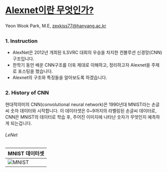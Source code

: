 # [Alexnet이란 무엇인가?](https://mmistakes.github.io/minimal-mistakes/)
### 
Yeon Wook Park, M.E, zexkiss77@hanyang.ac.kr
##
### 1. Instruction
- AlexNet은 2012년 개최된 ILSVRC 대회의 우승을 차지한 컨볼루션 신경망(CNN) 구조입니다.  
- 한학기 동안 배운 CNN구조를 더욱 제대로 이해하고, 정리하고자 Alexnet을 주제로 포스팅을 했습니다. 
- Alexnet의 구조와 특징들을 알아보도록 하겠습니다.   
##
### 2. History of CNN
현대적의미의 CNN(convolutional neural network)은 1990년대 MNIST라는 손글씨 숫자 데이터와 시작합니다. 이 데이터셋은 0~9까지의 라벨링된 손글씨 데이터로, CNN은 MNIST의 데이터로 학습 후, 주어진 이미지에 나타난 숫자가 무엇인지 예측하게 되는겁니다.
######  LeNet 
|MNIST 데이터셋|
| --- |
|![MNIST](https://miro.medium.com/max/743/0*N12IeN008JYr-7YC)|
<img src="https://miro.medium.com/max/743/0*N12IeN008JYr-7YC" width="8" height="5">

